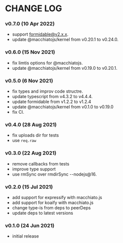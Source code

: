 # CHANGE LOG

### v0.7.0 (10 Apr 2022)

- support formidable@v2.x.x.
- update @macchiatojs/kernel from v0.20.1 to v0.24.0.

### v0.6.0 (15 Nov 2021)

- fix limtis options for @macchiatojs.
- update @macchiatojs/kernel from v0.19.0 to v0.20.1.

### v0.5.0 (6 Nov 2021)

- fix types and improv code structre.
- update typescript from v4.3.2 to v4.4.4.
- update formidable from v1.2.2 to v1.2.4
- update @macchiatojs/kernel from v0.1.0 to v0.19.0
- fix CI.

### v0.4.0 (28 Aug 2021)

- fix uploads dir for tests
- use `req.raw`

### v0.3.0 (22 Aug 2021)

- remove callbacks from tests
- improve type support
- use rmSync over rmdirSync --nodejs@16.

### v0.2.0 (15 Jul 2021)

- add support for expressify with macchiato.js
- add support for koaify with macchiato.js
- change type-is from deps to peerDeps
- update deps to latest versions

### v0.1.0 (24 Jun 2021)

- initial release
